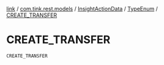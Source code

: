 [link](../../../index.md) / [com.tink.rest.models](../../index.md) / [InsightActionData](../index.md) / [TypeEnum](index.md) / [CREATE_TRANSFER](./-c-r-e-a-t-e_-t-r-a-n-s-f-e-r.md)

# CREATE_TRANSFER

`CREATE_TRANSFER`